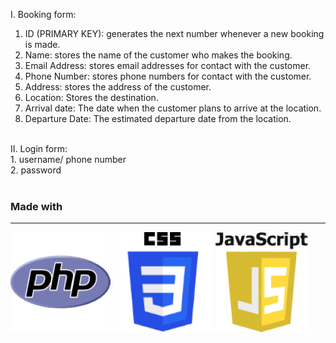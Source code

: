 I. Booking form:<br>
  1. ID (PRIMARY KEY): generates the next number whenever a new booking is made.<br>
  2. Name: stores the name of the customer who makes the booking.<br>
  3. Email Address: stores email addresses for contact with the customer.<br>
  4. Phone Number: stores phone numbers for contact with the customer.<br>
  5. Address: stores the address of the customer.<br>
  6. Location: Stores the destination.<br>
  7. Arrival date: The date when the customer plans to arrive at the location.<br>
  8. Departure Date: The estimated departure date from the location.<be>
<br>
II. Login form:<br>
  1. username/ phone number<br>
  2. password<br>
<br>

### Made with

---

![PHP](images/php.png)
![CSS](images/CSS.png)
![JS](images/JavaScript.png)

<br>
